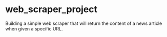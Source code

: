 # web_scraper_project
Building a simple web scraper that will return the content of a news article when given a specific URL. 
